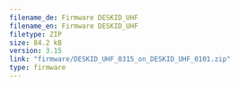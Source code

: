 ```yaml
---
filename_de: Firmware DESKID_UHF
filename_en: Firmware DESKID_UHF
filetype: ZIP
size: 84.2 kB
version: 3.15
link: "firmware/DESKID_UHF_0315_on_DESKID_UHF_0101.zip"
type: firmware
---
```


